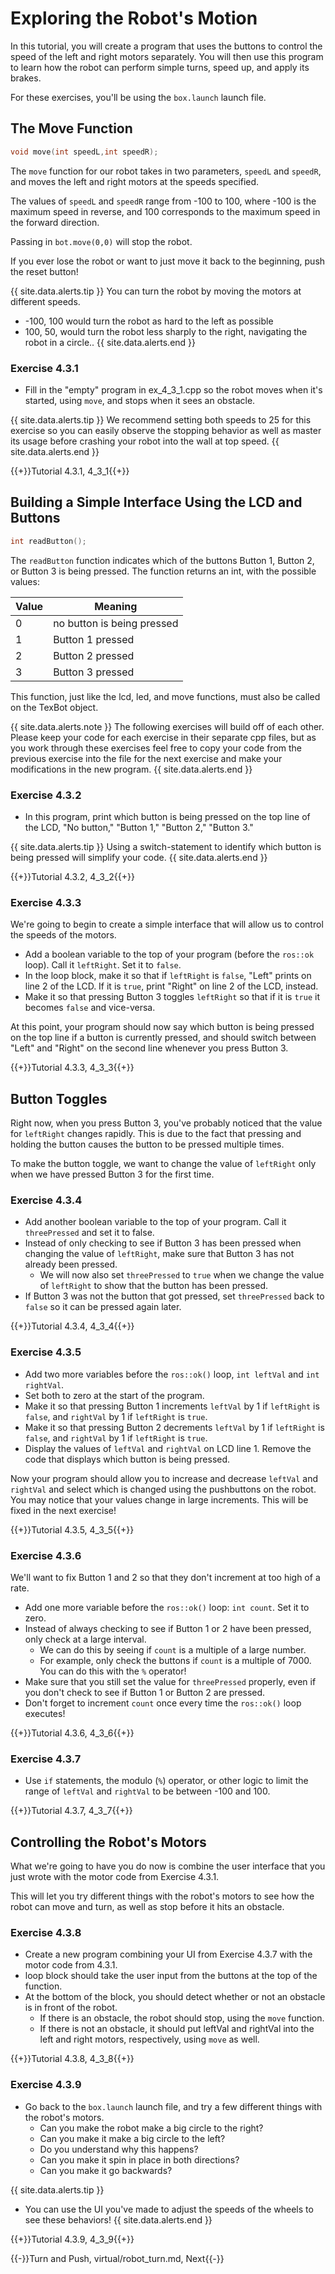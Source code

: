 # Exploring the Robot's Motion
In this tutorial, you will create a program that uses the buttons to control the speed of the left and right motors separately. You will then use this program to learn how the robot can perform simple turns, speed up, and apply its brakes.

For these exercises, you'll be using the `box.launch` launch file.

## The Move Function

```cpp
void move(int speedL,int speedR);
```

The `move` function for our robot takes in two parameters, `speedL` and `speedR`, and moves the left and right motors at the speeds specified.

The values of `speedL` and `speedR` range from -100 to 100, where -100 is the maximum speed in reverse, and 100 corresponds to the maximum speed in the forward direction.

Passing in `bot.move(0,0)` will stop the robot.

If you ever lose the robot or want to just move it back to the beginning, push the reset button!

{{ site.data.alerts.tip }}
You can turn the robot by moving the motors at different speeds. 
* -100, 100 would turn the robot as hard to the left as possible
* 100, 50, would turn the robot less sharply to the right, navigating the robot in a circle..
{{ site.data.alerts.end }}

### Exercise 4.3.1

- Fill in the "empty" program in ex_4_3_1.cpp so the robot moves when it's started, using `move`, and stops when it sees an obstacle.

{{ site.data.alerts.tip }}
We recommend setting both speeds to 25 for this exercise so you can easily observe the stopping behavior as well as master its usage before crashing your robot into the wall at top speed.
{{ site.data.alerts.end }}

{{+}}Tutorial 4.3.1, 4_3_1{{+}}

## Building a Simple Interface Using the LCD and Buttons

```cpp
int readButton();
```

The `readButton` function indicates which of the buttons Button 1, Button 2, or Button 3 is being pressed. The function returns an int, with the possible values:

Value | Meaning
---|---
0 | no button is being pressed
1 | Button 1 pressed
2 | Button 2 pressed
3 | Button 3 pressed

This function, just like the lcd, led, and move functions, must also be called on the TexBot object.

{{ site.data.alerts.note }}
The following exercises will build off of each other. Please keep your code for each exercise in their separate cpp files, but as you work through these exercises feel free to copy your code from the previous exercise into the file for the next exercise and make your modifications in the new program.
{{ site.data.alerts.end }}


### Exercise 4.3.2

- In this program, print which button is being pressed on the top line of the LCD, "No button," "Button 1," "Button 2," "Button 3."

{{ site.data.alerts.tip }}
Using a switch-statement to identify which button is being pressed will simplify your code.
{{ site.data.alerts.end }}

{{+}}Tutorial 4.3.2, 4_3_2{{+}}


### Exercise 4.3.3

We're going to begin to create a simple interface that will allow us to control the speeds of the motors.

- Add a boolean variable to the top of your program (before the `ros::ok` loop). Call it `leftRight`. Set it to `false`.
- In the loop block, make it so that if `leftRight` is `false`, "Left" prints on line 2 of the LCD. If it is `true`, print "Right" on line 2 of the LCD, instead.
- Make it so that pressing Button 3 toggles `leftRight` so that if it is `true` it becomes `false` and vice-versa.

At this point, your program should now say which button is being pressed on the top line if a button is currently pressed, and should switch between "Left" and "Right" on the second line whenever you press Button 3.

{{+}}Tutorial 4.3.3, 4_3_3{{+}}

## Button Toggles

Right now, when you press Button 3, you've probably noticed that the value for `leftRight` changes rapidly. This is due to the fact that pressing and holding the button causes the button to be pressed multiple times.

To make the button toggle, we want to change the value of `leftRight` only when we have pressed Button 3 for the first time.

### Exercise 4.3.4

- Add another boolean variable to the top of your program. Call it `threePressed` and set it to false.
- Instead of only checking to see if Button 3 has been pressed when changing the value of `leftRight`, make sure that Button 3 has not already been pressed.
  - We will now also set `threePressed` to `true` when we change the value of `leftRight` to show that the button has been pressed.
- If Button 3 was not the button that got pressed, set `threePressed` back to `false` so it can be pressed again later.

{{+}}Tutorial 4.3.4, 4_3_4{{+}}


### Exercise 4.3.5

- Add two more variables before the `ros::ok()` loop, `int leftVal` and `int rightVal`.
- Set both to zero at the start of the program.
- Make it so that pressing Button 1 increments `leftVal` by 1 if `leftRight` is `false`, and `rightVal` by 1 if `leftRight` is `true`.
- Make it so that pressing Button 2 decrements `leftVal` by 1 if `leftRight` is `false`, and `rightVal` by 1 if `leftRight` is `true`.
- Display the values of `leftVal` and `rightVal` on LCD line 1. Remove the code that displays which button is being pressed.

Now your program should allow you to increase and decrease `leftVal` and `rightVal` and select which is changed using the pushbuttons on the robot. You may notice that your values change in large increments. This will be fixed in the next exercise!

{{+}}Tutorial 4.3.5, 4_3_5{{+}}


### Exercise 4.3.6

We'll want to fix Button 1 and 2 so that they don't increment at too high of a rate.

- Add one more variable before the `ros::ok()` loop: `int count`. Set it to zero.
- Instead of always checking to see if Button 1 or 2 have been pressed, only check at a large interval.
  - We can do this by seeing if `count` is a multiple of a large number.
  - For example, only check the buttons if `count` is a multiple of 7000. You can do this with the `%` operator!
- Make sure that you still set the value for `threePressed` properly, even if you don't check to see if Button 1 or Button 2 are pressed.
- Don't forget to increment `count` once every time the `ros::ok()` loop executes!

{{+}}Tutorial 4.3.6, 4_3_6{{+}}


### Exercise 4.3.7

- Use `if` statements, the modulo (`%`) operator, or other logic to limit the range of `leftVal` and `rightVal` to be between -100 and 100.

{{+}}Tutorial 4.3.7, 4_3_7{{+}}

## Controlling the Robot's Motors

What we're going to have you do now is combine the user interface that you just wrote with the motor code from Exercise 4.3.1.

This will let you try different things with the robot's motors to see how the robot can move and turn, as well as stop before it hits an obstacle.

### Exercise 4.3.8

- Create a new program combining your UI from Exercise 4.3.7 with the motor code from 4.3.1.
- loop block should take the user input from the buttons at the top of the function.
- At the bottom of the block, you should detect whether or not an obstacle is in front of the robot.
  - If there is an obstacle, the robot should stop, using the `move` function.
  - If there is not an obstacle, it should put leftVal and rightVal into the left and right motors, respectively, using `move` as well.

{{+}}Tutorial 4.3.8, 4_3_8{{+}}

### Exercise 4.3.9

- Go back to the `box.launch` launch file, and try a few different things with the robot's motors.
  - Can you make the robot make a big circle to the right?
  - Can you make it make a big circle to the left?
  - Do you understand why this happens?
  - Can you make it spin in place in both directions?
  - Can you make it go backwards?

{{ site.data.alerts.tip }}
* You can use the UI you've made to adjust the speeds of the wheels to see these behaviors!
{{ site.data.alerts.end }}

{{+}}Tutorial 4.3.9, 4_3_9{{+}}

{{-}}Turn and Push, virtual/robot_turn.md, Next{{-}}

